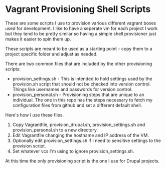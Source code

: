 # Vagrant Provisioning Shell Scripts

These are some scripts I use to provision various different vagrant
boxes used for development. I like to have a seperate vm for each
project I work but they tend to be pretty similar so having a simple
shell provisioner just makes it easier to spin them up.

These scripts are meant to be used as a starting point - copy them to
a project specific folder and adjust as needed.

There are two common files that are included by the other provisioning
scripts:

- provision_settings.sh - This is intended to hold settings used by
  the provision.sh script that should not be checked into version
  control. Things like usernames and passwords for version control.
- provision_personal.sh - Provisioning steps that are unique to an
  individual. The one in this repo has the steps necessary to fetch my
  configuration files from github and set a different default shell.

Here's how I use these files.

1. Copy Vagrantfile, provision_drupal.sh, provision_settings.sh and provision_personal.sh to a new directory.
1. Edit Vagrantfile changing the hostname and IP address of the VM.
1. Optionally edit provision_settings.sh if I need to sensitive settings to the provision script.
1. Set whatever vcs I'm using to ignore provision_settings.sh.

At this time the only provisioning script is the one I use for Drupal
projects.
